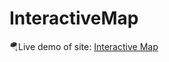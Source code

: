 # InteractiveMap

🪂Live demo of site: [Interactive Map](https://larasras.github.io/InteractiveMap/)
